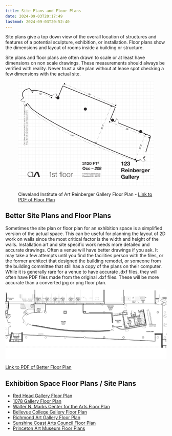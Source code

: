 ```yaml
---
title: Site Plans and Floor Plans
date: 2024-09-03T20:17:49
lastmod: 2024-09-03T20:52:40
---
```


Site plans give a top down view of the overall location of structures and features of a potential sculpture, exhibition, or installation. Floor plans show the dimensions and layout of rooms inside a building or structure.

Site plans and floor plans are often drawn to scale or at least have dimensions on non scale drawings. These measurements should always be verified with reality. Never trust a site plan without at lease spot checking a few dimensions with the actual site.

<figure>

[![Cleveland Institute of Art Reinberger Gallery Floor Plan](./attachments/2023-Cleveland-Institute-of-Art-Reinberger-Gallery-Floorplan-dimensions.png)](./attachments/2023-Cleveland-Institute-of-Art-Reinberger-Gallery-Floorplan-dimensions.png)

<figcaption>

Cleveland Institute of Art Reinberger Gallery Floor Plan - [Link to PDF of Floor Plan](./attachments/2023-Cleveland-Institute-of-Art-Reinberger-Gallery-Floorplan-dimensions.pdf)

<figcaption>
</figure>

## Better Site Plans and Floor Plans

Sometimes the site plan or floor plan for an exhibition space is a simplified version of the actual space. This can be useful for planning the layout of 2D work on walls since the most critical factor is the width and height of the walls. Installation art and site specific work needs more detailed and accurate drawings. Often a venue will have better drawings if you ask. It may take a few attempts until you find the facilities person with the files, or the former architect that designed the building remodel, or someone from the building committee that still has a copy of the plans on their computer. While it is generally rare for a venue to have accurate .dxf files, they will often have PDF files made from the original .dxf files. These will be more accurate than a converted jpg or png floor plan.

[![Cleveland Institute of Art Reinberger Gallery Better Floor Plan](./attachments/gallery-floor-plan-better.png)](./attachments/gallery-floor-plan-better.pdf)

[Link to PDF of Better Floor Plan](./attachments/gallery-floor-plan-better.pdf)

## Exhibition Space Floor Plans / Site Plans

- [Red Head Gallery Floor Plan](https://www.redheadgallery.org/gallery-floor-plan)
- [1078 Gallery Floor Plan](https://www.1078gallery.org/submissions.html)
- [Walter N. Marks Center for the Arts Floor Plan](https://www.collegeofthedesert.edu/community/gallery/floor-plan.php)
- [Bellevue College Gallery Floor Plan](https://bellevuecollege.edu/galleryspace/floorplan/)
- [Richmond Art Gallery Floor Plan](https://www.richmondartgallery.org/exhibitions/gallery-floor-plan)
- [Sunshine Coast Arts Council Floor Plan](https://sunshinecoastartscouncil.com/facility-rental/floor-plan/)
- [Princeton Art Museum Floor Plans](https://artmuseum.princeton.edu/visit/museum-floor-plans)
